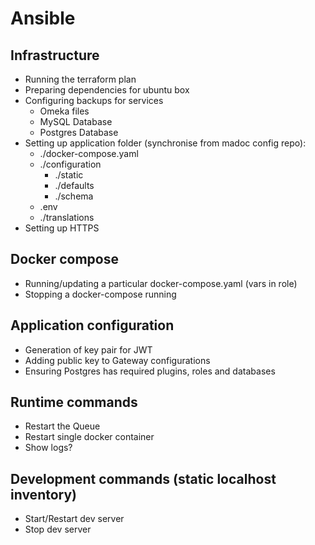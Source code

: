 # Ansible


## Infrastructure

- Running the terraform plan
- Preparing dependencies for ubuntu box
- Configuring backups for services
    - Omeka files
    - MySQL Database
    - Postgres Database 
- Setting up application folder (synchronise from madoc config repo):
    - ./docker-compose.yaml
    - ./configuration
        - ./static
        - ./defaults
        - ./schema
    - .env
    - ./translations
- Setting up HTTPS

## Docker compose

- Running/updating a particular docker-compose.yaml (vars in role)
- Stopping a docker-compose running

## Application configuration

- Generation of key pair for JWT
- Adding public key to Gateway configurations
- Ensuring Postgres has required plugins, roles and databases

## Runtime commands
- Restart the Queue
- Restart single docker container
- Show logs?

## Development commands (static localhost inventory)
- Start/Restart dev server
- Stop dev server
